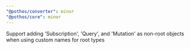 ```yaml
---
"@pothos/converter": minor
"@pothos/core": minor
---
```


Support adding 'Subscription', 'Query', and 'Mutation' as non-root objects when using custom names for root types
